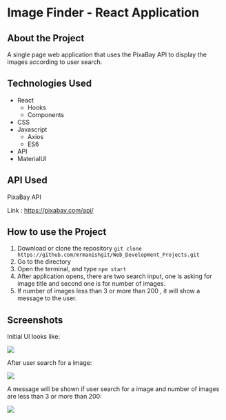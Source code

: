 # Image Finder - React Application   

## About the Project
A single page web application that uses the PixaBay API to display the images according to user search.

## Technologies Used

- React
  - Hooks
  - Components
- CSS
- Javascript
  - Axios
  - ES6
- API
- MaterialUI


## API Used
PixaBay API

Link : https://pixabay.com/api/

## How to use the Project

1. Download or clone the repository `git clone https://github.com/mrmanishgit/Web_Development_Projects.git`
2. Go to the directory
3. Open the terminal, and type `npm start`
4. After application opens, there are two search input, one is asking for image title and second one is for number of images.
5. If number of images less than 3 or more than 200 , it will show a message to the user.


## Screenshots

Initial UI looks like:

<img src="https://github.com/ayushseth07/Web-dev-mini-projects/blob/patch/image-finder-app/Screenshots/ss1.png" />

After user search for a image:

<img src="https://github.com/ayushseth07/Web-dev-mini-projects/blob/patch/image-finder-app/Screenshots/ss2.png" />

A message will be shown if user search for a image and number of images are less than 3 or more than 200:

<img src="https://github.com/ayushseth07/Web-dev-mini-projects/blob/patch/image-finder-app/Screenshots/ss3.png" />
